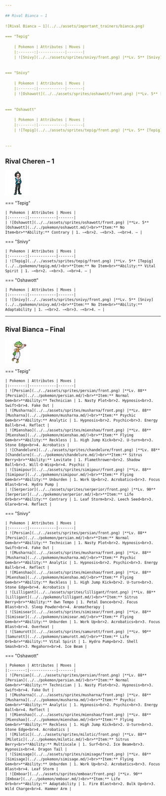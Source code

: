 ```yaml
---

## Rival Bianca – 1

![Rival Bianca – 1](../../assets/important_trainers/bianca.png)

=== "Tepig"

    | Pokemon | Attributes | Moves |
    |:-------:|------------|-------|
    | ![Snivy](../../assets/sprites/snivy/front.png) |**Lv. 5** [Snivy](../../pokemon/snivy.md/)<br>**Item:** No Item<br>**Ability:** Contrary | 1. —<br>2. —<br>3. —<br>4. — |
    

=== "Snivy"

    | Pokemon | Attributes | Moves |
    |:-------:|------------|-------|
    | ![Oshawott](../../assets/sprites/oshawott/front.png) |**Lv. 5** [Oshawott](../../pokemon/oshawott.md/)<br>**Item:** No Item<br>**Ability:** Vital Spirit | 1. —<br>2. —<br>3. —<br>4. — |
    

=== "Oshawott"

    | Pokemon | Attributes | Moves |
    |:-------:|------------|-------|
    | ![Tepig](../../assets/sprites/tepig/front.png) |**Lv. 5** [Tepig](../../pokemon/tepig.md/)<br>**Item:** No Item<br>**Ability:** Adaptability | 1. —<br>2. —<br>3. —<br>4. — |
    

---
```


## Rival Cheren – 1

![Rival Cheren – 1](../../assets/important_trainers/cheren.png)

=== "Tepig"

    | Pokemon | Attributes | Moves |
    |:-------:|------------|-------|
    | ![Oshawott](../../assets/sprites/oshawott/front.png) |**Lv. 5** [Oshawott](../../pokemon/oshawott.md/)<br>**Item:** No Item<br>**Ability:** Contrary | 1. —<br>2. —<br>3. —<br>4. — |
    

=== "Snivy"

    | Pokemon | Attributes | Moves |
    |:-------:|------------|-------|
    | ![Tepig](../../assets/sprites/tepig/front.png) |**Lv. 5** [Tepig](../../pokemon/tepig.md/)<br>**Item:** No Item<br>**Ability:** Vital Spirit | 1. —<br>2. —<br>3. —<br>4. — |
    

=== "Oshawott"

    | Pokemon | Attributes | Moves |
    |:-------:|------------|-------|
    | ![Snivy](../../assets/sprites/snivy/front.png) |**Lv. 5** [Snivy](../../pokemon/snivy.md/)<br>**Item:** No Item<br>**Ability:** Adaptability | 1. —<br>2. —<br>3. —<br>4. — |
    

---

## Rival Bianca – Final

![Rival Bianca – Final](../../assets/important_trainers/bianca.png)

=== "Tepig"

    | Pokemon | Attributes | Moves |
    |:-------:|------------|-------|
    | ![Persian](../../assets/sprites/persian/front.png) |**Lv. 88** [Persian](../../pokemon/persian.md/)<br>**Item:** Normal Gem<br>**Ability:** Technician | 1. Nasty Plot<br>2. Hypnosis<br>3. Swift<br>4. Fake Out |
    | ![Musharna](../../assets/sprites/musharna/front.png) |**Lv. 88** [Musharna](../../pokemon/musharna.md/)<br>**Item:** Psychic Gem<br>**Ability:** Analytic | 1. Hypnosis<br>2. Psychic<br>3. Energy Ball<br>4. Reflect |
    | ![Mienshao](../../assets/sprites/mienshao/front.png) |**Lv. 88** [Mienshao](../../pokemon/mienshao.md/)<br>**Item:** Flying Gem<br>**Ability:** Reckless | 1. High Jump Kick<br>2. U-turn<br>3. Stone Edge<br>4. Acrobatics |
    | ![Chandelure](../../assets/sprites/chandelure/front.png) |**Lv. 88** [Chandelure](../../pokemon/chandelure.md/)<br>**Item:** Sitrus Berry<br>**Ability:** Levitate | 1. Flamethrower<br>2. Shadow Ball<br>3. Will-O-Wisp<br>4. Psychic |
    | ![Simipour](../../assets/sprites/simipour/front.png) |**Lv. 88** [Simipour](../../pokemon/simipour.md/)<br>**Item:** Flying Gem<br>**Ability:** Unburden | 1. Work Up<br>2. Acrobatics<br>3. Focus Blast<br>4. Hydro Pump |
    | ![Serperior](../../assets/sprites/serperior/front.png) |**Lv. 90** [Serperior](../../pokemon/serperior.md/)<br>**Item:** Life Orb<br>**Ability:** Contrary | 1. Leaf Storm<br>2. Leech Seed<br>3. Glare<br>4. Reflect |
    

=== "Snivy"

    | Pokemon | Attributes | Moves |
    |:-------:|------------|-------|
    | ![Persian](../../assets/sprites/persian/front.png) |**Lv. 88** [Persian](../../pokemon/persian.md/)<br>**Item:** Normal Gem<br>**Ability:** Technician | 1. Nasty Plot<br>2. Hypnosis<br>3. Swift<br>4. Fake Out |
    | ![Musharna](../../assets/sprites/musharna/front.png) |**Lv. 88** [Musharna](../../pokemon/musharna.md/)<br>**Item:** Psychic Gem<br>**Ability:** Analytic | 1. Hypnosis<br>2. Psychic<br>3. Energy Ball<br>4. Reflect |
    | ![Mienshao](../../assets/sprites/mienshao/front.png) |**Lv. 88** [Mienshao](../../pokemon/mienshao.md/)<br>**Item:** Flying Gem<br>**Ability:** Reckless | 1. High Jump Kick<br>2. U-turn<br>3. Stone Edge<br>4. Acrobatics |
    | ![Lilligant](../../assets/sprites/lilligant/front.png) |**Lv. 88** [Lilligant](../../pokemon/lilligant.md/)<br>**Item:** Sitrus Berry<br>**Ability:** Own Tempo | 1. Petal Dance<br>2. Focus Blast<br>3. Sleep Powder<br>4. Aromatherapy |
    | ![Simisear](../../assets/sprites/simisear/front.png) |**Lv. 88** [Simisear](../../pokemon/simisear.md/)<br>**Item:** Flying Gem<br>**Ability:** Unburden | 1. Work Up<br>2. Acrobatics<br>3. Focus Blast<br>4. Overheat |
    | ![Samurott](../../assets/sprites/samurott/front.png) |**Lv. 90** [Samurott](../../pokemon/samurott.md/)<br>**Item:** Life Orb<br>**Ability:** Vital Spirit | 1. Hydro Pump<br>2. Shell Smash<br>3. Megahorn<br>4. Ice Beam |
    

=== "Oshawott"

    | Pokemon | Attributes | Moves |
    |:-------:|------------|-------|
    | ![Persian](../../assets/sprites/persian/front.png) |**Lv. 88** [Persian](../../pokemon/persian.md/)<br>**Item:** Normal Gem<br>**Ability:** Technician | 1. Nasty Plot<br>2. Hypnosis<br>3. Swift<br>4. Fake Out |
    | ![Musharna](../../assets/sprites/musharna/front.png) |**Lv. 88** [Musharna](../../pokemon/musharna.md/)<br>**Item:** Psychic Gem<br>**Ability:** Analytic | 1. Hypnosis<br>2. Psychic<br>3. Energy Ball<br>4. Reflect |
    | ![Mienshao](../../assets/sprites/mienshao/front.png) |**Lv. 88** [Mienshao](../../pokemon/mienshao.md/)<br>**Item:** Flying Gem<br>**Ability:** Reckless | 1. High Jump Kick<br>2. U-turn<br>3. Stone Edge<br>4. Acrobatics |
    | ![Milotic](../../assets/sprites/milotic/front.png) |**Lv. 88** [Milotic](../../pokemon/milotic.md/)<br>**Item:** Sitrus Berry<br>**Ability:** Multiscale | 1. Surf<br>2. Ice Beam<br>3. Hypnosis<br>4. Dragon Tail |
    | ![Simisage](../../assets/sprites/simisage/front.png) |**Lv. 88** [Simisage](../../pokemon/simisage.md/)<br>**Item:** Flying Gem<br>**Ability:** Unburden | 1. Work Up<br>2. Acrobatics<br>3. Focus Blast<br>4. Leaf Storm |
    | ![Emboar](../../assets/sprites/emboar/front.png) |**Lv. 90** [Emboar](../../pokemon/emboar.md/)<br>**Item:** Life Orb<br>**Ability:** Adaptability | 1. Fire Blast<br>2. Bulk Up<br>3. Wild Charge<br>4. Hammer Arm |
    

